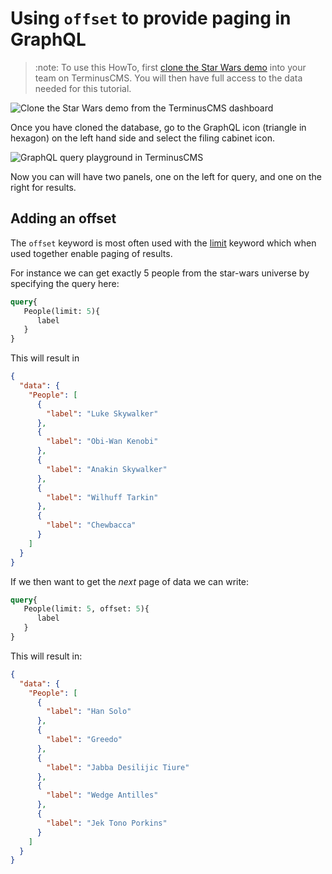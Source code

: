 # Using `offset` to provide paging in GraphQL

> :note:
> To use this HowTo, first [clone the Star Wars
> demo](../use-distributed-features/clone-a-demo.md) into your team on
> TerminusCMS. You will then have full access to the data needed for
> this tutorial.

<img src="https://assets.terminusdb.com/docs/how-to-clone-a-demo.png" alt="Clone the Star Wars demo from the TerminusCMS dashboard">

Once you have cloned the database, go to the GraphQL icon (triangle in
hexagon) on the left hand side and select the filing cabinet icon.

<img src="https://assets.terminusdb.com/docs/how-to-query-graphql.png" alt="GraphQL query playground in TerminusCMS">

Now you can will have two panels, one on the left for query, and one
on the right for results.

## Adding an offset

The `offset` keyword is most often used with the [limit](./limit.md)
keyword which when used together enable paging of results.

For instance we can get exactly 5 people from the star-wars universe
by specifying the query here:

```graphql
query{
   People(limit: 5){
      label
   }
}
```

This will result in

```json
{
  "data": {
    "People": [
      {
        "label": "Luke Skywalker"
      },
      {
        "label": "Obi-Wan Kenobi"
      },
      {
        "label": "Anakin Skywalker"
      },
      {
        "label": "Wilhuff Tarkin"
      },
      {
        "label": "Chewbacca"
      }
    ]
  }
}
```

If we then want to get the *next* page of data we can write:

```graphql
query{
   People(limit: 5, offset: 5){
      label
   }
}
```

This will result in:

```json
{
  "data": {
    "People": [
      {
        "label": "Han Solo"
      },
      {
        "label": "Greedo"
      },
      {
        "label": "Jabba Desilijic Tiure"
      },
      {
        "label": "Wedge Antilles"
      },
      {
        "label": "Jek Tono Porkins"
      }
    ]
  }
}
```
